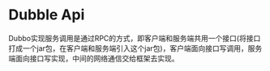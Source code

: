 # Dubble Api
Dubbo实现服务调用是通过RPC的方式，即客户端和服务端共用一个接口(将接口打成一个jar包，在客户端和服务端引入这个jar包)，客户端面向接口写调用，服务端面向接口写实现，中间的网络通信交给框架去实现。